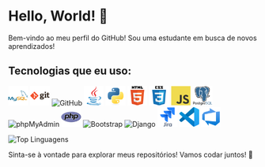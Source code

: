 # Hello, World! 👋

Bem-vindo ao meu perfil do GitHub! Sou uma estudante em busca de novos aprendizados!

## Tecnologias que eu uso:

<p align="left">
  <img src="https://raw.githubusercontent.com/devicons/devicon/master/icons/mysql/mysql-original-wordmark.svg" alt="MySQL" width="40" height="40"/>
  <img src="https://raw.githubusercontent.com/devicons/devicon/master/icons/git/git-original-wordmark.svg" alt="Git" width="40" height="40"/>
  <img src="https://upload.wikimedia.org/wikipedia/commons/9/91/Octicons-mark-github.svg" alt="GitHub" width="40" height="40"/>
  <img src="https://raw.githubusercontent.com/devicons/devicon/master/icons/java/java-original.svg" alt="Java" width="40" height="40"/>
  <img src="https://raw.githubusercontent.com/devicons/devicon/master/icons/python/python-original.svg" alt="Python" width="40" height="40"/>
  <img src="https://raw.githubusercontent.com/devicons/devicon/master/icons/html5/html5-original-wordmark.svg" alt="HTML" width="40" height="40"/>
  <img src="https://raw.githubusercontent.com/devicons/devicon/master/icons/css3/css3-original-wordmark.svg" alt="CSS" width="40" height="40"/>
  <img src="https://raw.githubusercontent.com/devicons/devicon/master/icons/javascript/javascript-original.svg" alt="JavaScript" width="40" height="40"/>
  <img src="https://raw.githubusercontent.com/devicons/devicon/master/icons/postgresql/postgresql-original-wordmark.svg" alt="Postgres" width="40" height="40"/>
  <img src="https://www.phpmyadmin.net/static/images/logo.png" alt="phpMyAdmin" width="40" height="40"/>
  <img src="https://raw.githubusercontent.com/devicons/devicon/master/icons/php/php-original.svg" alt="PHP" width="40" height="40"/>
  <img src="https://getbootstrap.com/docs/5.1/assets/brand/bootstrap-logo.svg" alt="Bootstrap" width="40" height="40"/>
  <img src="https://www.djangoproject.com/m/img/logos/django-logo-negative.png" alt="Django" width="40" height="40"/>
  <img src="https://raw.githubusercontent.com/devicons/devicon/master/icons/jira/jira-original-wordmark.svg" alt="Jira" width="40" height="40"/>
  <img src="https://raw.githubusercontent.com/devicons/devicon/master/icons/vscode/vscode-original.svg" alt="Visual Studio Code" width="40" height="40"/>
  <img src="https://raw.githubusercontent.com/devicons/devicon/master/icons/azuredevops/azuredevops-original.svg" alt="Azure DevOps" width="40" height="40"/>
</p>

![Top Linguagens](https://github-readme-stats.vercel.app/api/top-langs/?username=mussolin123&layout=compact&theme=dark)

Sinta-se à vontade para explorar meus repositórios! Vamos codar juntos! 🚀
